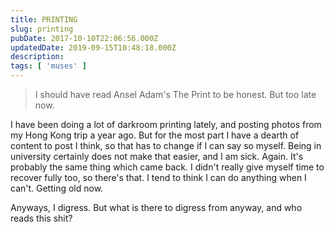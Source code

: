 ```yaml
---
title: PRINTING
slug: printing
pubDate: 2017-10-10T22:06:56.000Z
updatedDate: 2019-09-15T10:48:18.000Z
description: 
tags: [ 'muses' ]
---
```


> I should have read Ansel Adam's The Print to be honest. But too late now.

I have been doing a lot of darkroom printing lately, and posting photos from my Hong Kong trip a year ago. But for the most part I have a dearth of content to post I think, so that has to change if I can say so myself. Being in university certainly does not make that easier, and I am sick. Again. It's probably the same thing which came back. I didn't really give myself time to recover fully too, so there's that. I tend to think I can do anything when I can't. Getting old now. 

Anyways, I digress. But what is there to digress from anyway, and who reads this shit?
